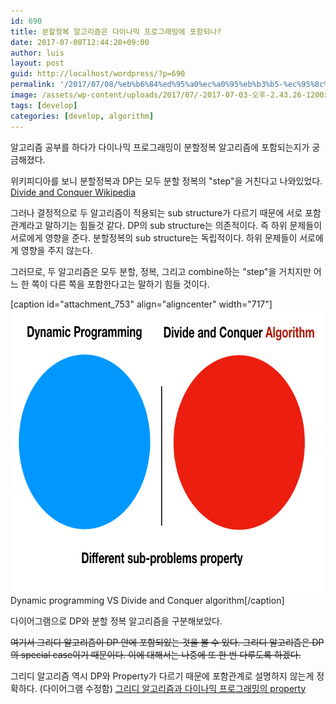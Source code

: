 ```yaml
---
id: 690
title: 분할정복 알고리즘은 다이나믹 프로그래밍에 포함되나?
date: 2017-07-08T12:44:20+09:00
author: luis
layout: post
guid: http://localhost/wordpress/?p=690
permalink: '/2017/07/08/%eb%b6%84%ed%95%a0%ec%a0%95%eb%b3%b5-%ec%95%8c%ea%b3%a0%eb%a6%ac%ec%a6%98%ec%9d%80-%eb%8b%a4%ec%9d%b4%eb%82%98%eb%af%b9-%ed%94%84%eb%a1%9c%ea%b7%b8%eb%9e%98%eb%b0%8d%ec%97%90-%ed%8f%ac%ed%95%a8/'
image: /assets/wp-content/uploads/2017/07/-2017-07-03-오후-2.43.26-1200x754.png
tags: [develop]
categories: [develop, algorithm]
---
```

알고리즘 공부를 하다가 다이나믹 프로그래밍이 분할정복 알고리즘에 포함되는지가 궁금해졌다.

위키피디아를 보니 분할정복과 DP는 모두 분할 정복의 "step"을 거친다고 나와있었다.
<a href="https://en.wikipedia.org/wiki/Divide_and_conquer_algorithm" target="_blank" rel="noopener">Divide and Conquer Wikipedia</a>

그러나 결정적으로 두 알고리즘이 적용되는 sub structure가 다르기 때문에 서로 포함관계라고 말하기는 힘들것 같다.
DP의 sub structure는 의존적이다. 즉 하위 문제들이 서로에게 영향을 준다.
분할정복의 sub structure는 독립적이다. 하위 문제들이 서로에게 영향을 주지 않는다.

<!--more-->

그러므로, 두 알고리즘은 모두 분할, 정복, 그리고 combine하는 "step"을 거치지만 어느 한 쪽이 다른 쪽을 포함한다고는 말하기 힘들 것이다.

[caption id="attachment_753" align="aligncenter" width="717"]<img class="size-full wp-image-753" src="/assets/wp-content/uploads/2017/07/-2017-07-12-오전-2.05.54.png" alt="" width="717" height="454"> Dynamic programming VS Divide and Conquer algorithm[/caption]

다이어그램으로 DP와 분할 정복 알고리즘을 구분해보았다.

<del datetime="2017-07-11T17:05:23+00:00">여기서 그리디 알고리즘이 DP 안에 포함되있는 것을 볼 수 있다. 그리디 알고리즘은 DP의 special case이기 때문이다. 이에 대해서는 나중에 또 한 번 다루도록 하겠다.</del>

그리디 알고리즘 역시 DP와 Property가 다르기 때문에 포함관계로 설명하지 않는게 정확하다.
(다이어그램 수정함)
<a href="http://localhost/wordpress/2017/07/12/%ea%b7%b8%eb%a6%ac%eb%94%94-%ec%95%8c%ea%b3%a0%eb%a6%ac%ec%a6%98%ea%b3%bc-%eb%8b%a4%ec%9d%b4%eb%82%98%eb%af%b9-%ed%94%84%eb%a1%9c%ea%b7%b8%eb%9e%98%eb%b0%8d-%eb%b9%84%ea%b5%90/" target="_blank" rel="noopener">그리디 알고리즘과 다이나믹 프로그래밍의 property</a>
